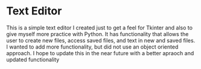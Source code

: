 # Text Editor
This is a simple text editor I created just to get a feel for Tkinter and also to give myself more practice with Python.
It has functionality that allows the user to create new files, access saved files, and text in new and saved files.
I wanted to add more functionality, but did not use an object oriented approach.  I hope to update this in the near
future with a better apraoch and updated functionality
